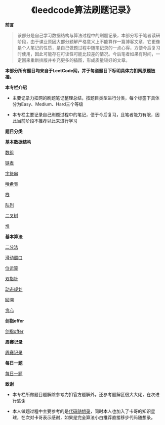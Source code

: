 <p id="leedcode题解"></p>

<h1 align="center">
    《leedcode算法刷题记录》
</h1>

**前言**

> 该部分是自己学习数据结构与算法过程中的刷题记录，本部分写于笔者读研阶段，由于课业原因大部分题解严格意义上不能算作一篇博客文章，它更像是个人笔记的性质，是自己做题过程中随笔记录的一点心得，方便今后复习时使用，因此可能存在可读性可能比较差的情况。今后笔者如果有时间，一定回来重新排版并补充更多的插图，形成质量较好的文章。  


**本部分所有题目均来自于LeetCode网，并于每道题目下标明具体力扣网原题链接。**


**本专栏介绍**

-  主要记录力扣网的刷题笔记整理总结，按题目类型进行分类，每个标签下具体分为Easy、Medium、Hard三个等级

-  本专栏主要记录自己刷题过程中的笔记，便于今后复习，且笔者能力有限，因此当前阶段不推荐以此来进行学习  


**题目分类**  

**基本数据结构**

<font style="font-weight:normal; color:#4169E1;text-decoration:underline;" target="_blank">[数组](doc/leedcode题解/数组/README.md)</font>

<font style="font-weight:normal; color:#4169E1;text-decoration:underline;" target="_blank">[链表](doc/leedcode题解/链表/README.md)</font>

<font style="font-weight:normal; color:#4169E1;text-decoration:underline;" target="_blank">[字符串](doc/leedcode题解/字符串/README.md)</font>

<font style="font-weight:normal; color:#4169E1;text-decoration:underline;" target="_blank">[哈希表](doc/leedcode题解/哈希表/README.md)</font>

<font style="font-weight:normal; color:#4169E1;text-decoration:underline;" target="_blank">[栈](doc/leedcode题解/栈/README.md)</font>

<font style="font-weight:normal; color:#4169E1;text-decoration:underline;" target="_blank">[队列](doc/leedcode题解/队列/README.md)</font>  

<font style="font-weight:normal; color:#4169E1;text-decoration:underline;" target="_blank">[二叉树](doc/leedcode题解/二叉树/README.md)</font>

<font style="font-weight:normal; color:#4169E1;text-decoration:underline;" target="_blank">[堆](doc/leedcode题解/堆/README.md)</font>

**基本算法**  

<font style="font-weight:normal; color:#4169E1;text-decoration:underline;" target="_blank">[二分法](doc/leedcode题解/二分法/README.md)</font>

<font style="font-weight:normal; color:#4169E1;text-decoration:underline;" target="_blank">[滑动窗口](doc/leedcode题解/滑动窗口/README.md)</font>

<font style="font-weight:normal; color:#4169E1;text-decoration:underline;" target="_blank">[位运算](doc/leedcode题解/位运算/README.md)</font>

<font style="font-weight:normal; color:#4169E1;text-decoration:underline;" target="_blank">[双指针](doc/leedcode题解/双指针/README.md)</font>

<font style="font-weight:normal; color:#4169E1;text-decoration:underline;" target="_blank">[动态规划](doc/leedcode题解/排序算法/README.md)</font>

<font style="font-weight:normal; color:#4169E1;text-decoration:underline;" target="_blank">[回溯](doc/leedcode题解/回溯/README.md)</font>

<font style="font-weight:normal; color:#4169E1;text-decoration:underline;" target="_blank">[贪心](doc/leedcode题解/贪心/README.md)</font>  


**剑指offer**  

<font style="font-weight:normal; color:#4169E1;text-decoration:underline;" target="_blank">[剑指offer](doc/leedcode题解/剑指offer/README.md)</font>


**周赛记录**  

<font style="font-weight:normal; color:#4169E1;text-decoration:underline;" target="_blank">[周赛记录](doc/leedcode题解/周赛记录/README.md)</font>


**每日一题**  

<font style="font-weight:normal; color:#4169E1;text-decoration:underline;" target="_blank">[每日一题](doc/leedcode题解/每日一题/README.md)</font>



**致谢**

-  本专栏所做题目题解除参考力扣官方题解外，还参考题解区很大大佬，在次进行感谢  

-  本人做题过程中主要参考的是[代码随想录](https://programmercarl.com/)，同时本人也加入了卡哥的知识星球，在次对卡哥表示感谢，如果是完全算法小白推荐直接移步代码随想录。
